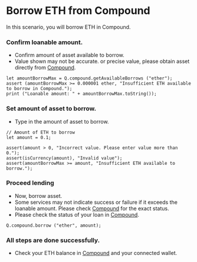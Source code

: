 ```meta-Currency
```

# Borrow ETH from Compound

In this scenario, you will borrow ETH in Compound.

### Confirm loanable amount.

- Confirm amount of asset available to borrow.
- Value shown may not be accurate. or precise value, please obtain asset directly from [Compound](https://app.compound.finance/).

```output-Dynamic
let amountBorrowMax = Q.compound.getAvailableBorrows ("ether");
assert (amountBorrowMax >= 0.000001 ether, "Insufficient ETH available to borrow in Compound.");
print ("Loanable amount: " + amountBorrowMax.toString());
```

### Set amount of asset to borrow.

- Type in the amount of asset to borrow.

```input ETH
// Amount of ETH to borrow
let amount = 0.1;
```

```input-Verify
assert(amount > 0, "Incorrect value. Please enter value more than 0.");
assert(isCurrency(amount), "Invalid value");
assert(amountBorrowMax >= amount, "Insufficient ETH available to borrow.");
```

### Proceed lending

- Now, borrow asset.
- Some services may not indicate success or failure if it exceeds the loanable amount. Please check [Compound](https://app.compound.finance/) for the exact status.
- Please check the status of your loan in [Compound](https://app.compound.finance/).

```taster
Q.compound.borrow ("ether", amount);
```

### All steps are done successfully.

- Check your ETH balance in [Compound](https://app.compound.finance/) and your connected wallet.
